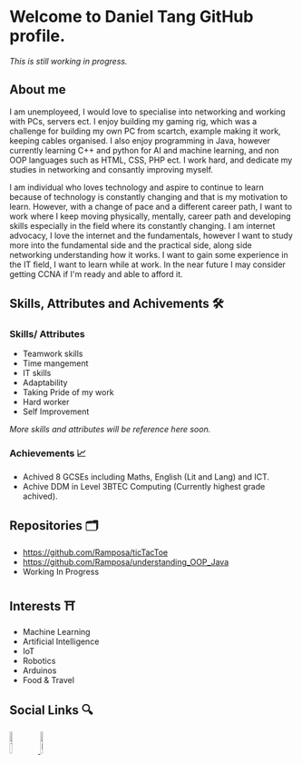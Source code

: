 # Welcome to  Daniel Tang GitHub profile.
*This is still working in progress.*

## About me

I am unemployeed, I would love to specialise into networking and working with PCs, servers ect. I enjoy building my gaming rig, which was a challenge for building my own PC from scartch, example making it work, keeping cables organised. I also enjoy programming in Java, however currently learning C++ and python for AI and machine learning, and non OOP languages such as HTML, CSS, PHP ect.
I work hard, and dedicate my studies in networking and consantly improving myself.

I am individual who loves technology and aspire to continue to learn because of technology is constantly changing and that is my motivation to learn. However, with a change of pace and a different career path, I want to work where I keep moving physically, mentally, career path and developing skills especially in the field where its constantly changing.
I am internet advocacy, I love the internet and the fundamentals, however I want to study more into the fundamental side and the practical side, along side networking understanding how it works. I want to gain some experience in the IT field, I want to learn while at work. In the near future I may consider getting CCNA if I'm ready and able to afford it.

## Skills, Attributes and Achivements 🛠
### __Skills/ Attributes__
* Teamwork skills
* Time mangement
* IT skills
* Adaptability
* Taking Pride of my work
* Hard worker
* Self Improvement

*More skills and attributes will be reference here soon.*

### Achievements 📈
* Achived 8 GCSEs including Maths, English (Lit and Lang) and ICT.
* Achive DDM in Level 3BTEC Computing (Currently highest grade achived).

## Repositories 🗂
* https://github.com/Ramposa/ticTacToe
* https://github.com/Ramposa/understanding_OOP_Java
* Working In Progress

## Interests ⛩
* Machine Learning
* Artificial Intelligence
* IoT
* Robotics
* Arduinos
* Food & Travel

## Social Links 🔍

<a href="https://www.twitch.tv/ramposa">
  <img src="https://upload.wikimedia.org/wikipedia/commons/2/26/Twitch_logo.svg" alt="Twitch.tv/Ramposa" width="10%">
</a> 

<a href="https://www.linkedin.com/in/danieltangeuw/">
  <img src="https://upload.wikimedia.org/wikipedia/commons/8/80/LinkedIn_Logo_2013.svg" alt="LinkedIn" width="10%">
</a>
